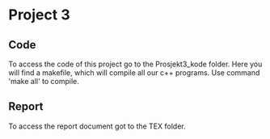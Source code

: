# Project 3

## Code

To access the code of this project go to the Prosjekt3_kode folder. Here you will find a makefile, which will compile all our c++ programs. Use command 'make all' to compile.

## Report

To access the report document got to the TEX folder. 
